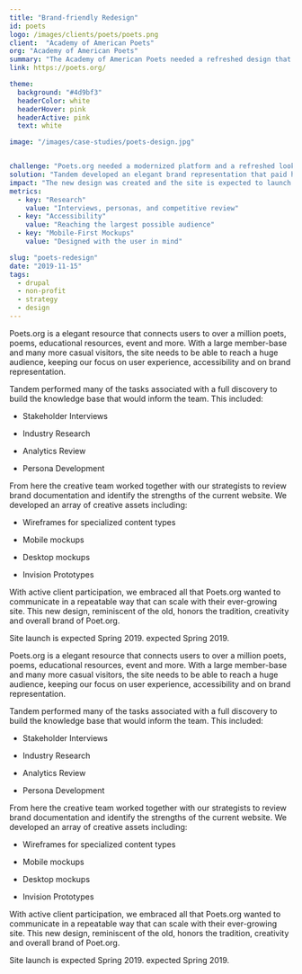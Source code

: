 ```yaml
---
title: "Brand-friendly Redesign"
id: poets
logo: /images/clients/poets/poets.png
client:  "Academy of American Poets"
org: "Academy of American Poets"
summary: "The Academy of American Poets needed a refreshed design that respected their time-honored brand."
link: https://poets.org/

theme:
  background: "#4d9bf3"
  headerColor: white
  headerHover: pink
  headerActive: pink
  text: white

image: "/images/case-studies/poets-design.jpg"


challenge: "Poets.org needed a modernized platform and a refreshed look."
solution: "Tandem developed an elegant brand representation that paid homage to what was familiar while enhancing the overall look."
impact: "The new design was created and the site is expected to launch Spring 2019"
metrics:
  - key: "Research"
    value: "Interviews, personas, and competitive review"
  - key: "Accessibility"
    value: "Reaching the largest possible audience"
  - key: "Mobile-First Mockups"
    value: "Designed with the user in mind"

slug: "poets-redesign"
date: "2019-11-15"
tags:
  - drupal
  - non-profit
  - strategy
  - design
---
```


Poets.org is a elegant resource that connects users to over a million poets, poems, educational resources, event and more. With a large member-base and many more casual visitors, the site needs to be able to reach a huge audience, keeping our focus on user experience, accessibility and on brand representation.

Tandem performed many of the tasks associated with a full discovery to build the knowledge base that would inform the team. This included:

-   Stakeholder Interviews

-   Industry Research

-   Analytics Review

-   Persona Development

From here the creative team worked together with our strategists to review brand documentation and identify the strengths of the current website. We developed an array of creative assets including:

-   Wireframes for specialized content types

-   Mobile mockups

-   Desktop mockups

-   Invision Prototypes

With active client participation, we embraced all that Poets.org wanted to communicate in a repeatable way that can scale with their ever-growing site. This new design, reminiscent of the old, honors the tradition, creativity and overall brand of Poet.org.

Site launch is expected Spring 2019.
expected Spring 2019.

Poets.org is a elegant resource that connects users to over a million poets, poems, educational resources, event and more. With a large member-base and many more casual visitors, the site needs to be able to reach a huge audience, keeping our focus on user experience, accessibility and on brand representation.

Tandem performed many of the tasks associated with a full discovery to build the knowledge base that would inform the team. This included:

-   Stakeholder Interviews

-   Industry Research

-   Analytics Review

-   Persona Development

From here the creative team worked together with our strategists to review brand documentation and identify the strengths of the current website. We developed an array of creative assets including:

-   Wireframes for specialized content types

-   Mobile mockups

-   Desktop mockups

-   Invision Prototypes

With active client participation, we embraced all that Poets.org wanted to communicate in a repeatable way that can scale with their ever-growing site. This new design, reminiscent of the old, honors the tradition, creativity and overall brand of Poet.org.

Site launch is expected Spring 2019.
expected Spring 2019.
